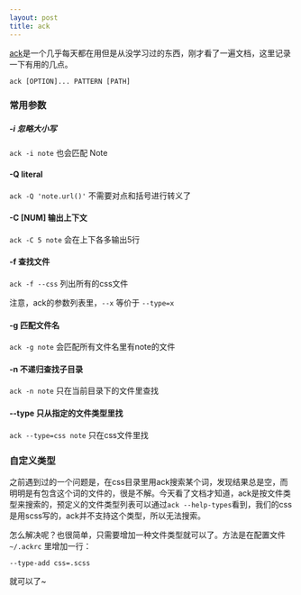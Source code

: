 ```yaml
---
layout: post
title: ack
---
```


[ack](http://beyondgrep.com/)是一个几乎每天都在用但是从没学习过的东西，刚才看了一遍文档，这里记录一下有用的几点。

`ack [OPTION]... PATTERN [PATH]`

### 常用参数

##### -i 忽略大小写

`ack -i note` 也会匹配 Note

#### -Q literal

`ack -Q 'note.url()'` 不需要对点和括号进行转义了

#### -C [NUM] 输出上下文

`ack -C 5 note` 会在上下各多输出5行

#### -f 查找文件

`ack -f --css` 列出所有的css文件

注意，ack的参数列表里，`--x` 等价于 `--type=x`

#### -g 匹配文件名

`ack -g note` 会匹配所有文件名里有note的文件

#### -n 不递归查找子目录

`ack -n note` 只在当前目录下的文件里查找

#### --type 只从指定的文件类型里找

`ack --type=css note` 只在css文件里找

### 自定义类型

之前遇到过的一个问题是，在css目录里用ack搜索某个词，发现结果总是空，而明明是有包含这个词的文件的，很是不解。今天看了文档才知道，ack是按文件类型来搜索的，预定义的文件类型列表可以通过`ack --help-types`看到，我们的css是用scss写的，ack并不支持这个类型，所以无法搜索。

怎么解决呢？也很简单，只需要增加一种文件类型就可以了。方法是在配置文件 `~/.ackrc` 里增加一行：

`--type-add css=.scss`

就可以了~
